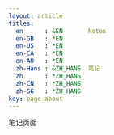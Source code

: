 ```yaml
---
layout: article
titles:
  en      : &EN       Notes
  en-GB   : *EN
  en-US   : *EN
  en-CA   : *EN
  en-AU   : *EN
  zh-Hans : &ZH_HANS  笔记
  zh      : *ZH_HANS
  zh-CN   : *ZH_HANS
  zh-SG   : *ZH_HANS
key: page-about
---
```


笔记页面
